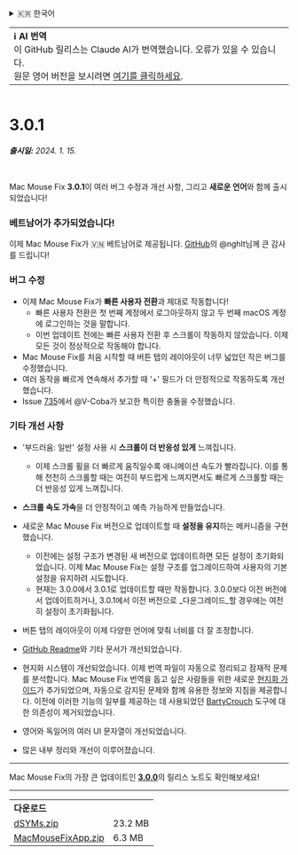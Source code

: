 <details>
<summary>🇰🇷 한국어</summary>

[🇬🇧 English (GitHub)](https://github.com/noah-nuebling/mac-mouse-fix/releases/tag/3.0.1)\
[🇦🇩 Català](https://redirect.macmousefix.com/?target=mmf-release&tag=3.0.1&locale=ca)\
[🇩🇪 Deutsch](https://redirect.macmousefix.com/?target=mmf-release&tag=3.0.1&locale=de)\
[🇪🇸 Español](https://redirect.macmousefix.com/?target=mmf-release&tag=3.0.1&locale=es)\
[🇫🇷 Français](https://redirect.macmousefix.com/?target=mmf-release&tag=3.0.1&locale=fr)\
[🇮🇩 Indonesia](https://redirect.macmousefix.com/?target=mmf-release&tag=3.0.1&locale=id)\
[🇮🇹 Italiano](https://redirect.macmousefix.com/?target=mmf-release&tag=3.0.1&locale=it)\
[🇭🇺 Magyar](https://redirect.macmousefix.com/?target=mmf-release&tag=3.0.1&locale=hu)\
[🇳🇱 Nederlands](https://redirect.macmousefix.com/?target=mmf-release&tag=3.0.1&locale=nl)\
[🇵🇱 Polski](https://redirect.macmousefix.com/?target=mmf-release&tag=3.0.1&locale=pl)\
[🇧🇷 Português (Brasil)](https://redirect.macmousefix.com/?target=mmf-release&tag=3.0.1&locale=pt-BR)\
[🇵🇹 Português (Portugal)](https://redirect.macmousefix.com/?target=mmf-release&tag=3.0.1&locale=pt-PT)\
[🇷🇴 Română](https://redirect.macmousefix.com/?target=mmf-release&tag=3.0.1&locale=ro)\
[🇸🇪 Svenska](https://redirect.macmousefix.com/?target=mmf-release&tag=3.0.1&locale=sv)\
[🇻🇳 Tiếng Việt](https://redirect.macmousefix.com/?target=mmf-release&tag=3.0.1&locale=vi)\
[🇹🇷 Türkçe](https://redirect.macmousefix.com/?target=mmf-release&tag=3.0.1&locale=tr)\
[🇨🇿 Čeština](https://redirect.macmousefix.com/?target=mmf-release&tag=3.0.1&locale=cs)\
[🇬🇷 Ελληνικά](https://redirect.macmousefix.com/?target=mmf-release&tag=3.0.1&locale=el)\
[🇷🇺 Русский](https://redirect.macmousefix.com/?target=mmf-release&tag=3.0.1&locale=ru)\
[🇺🇦 Українська](https://redirect.macmousefix.com/?target=mmf-release&tag=3.0.1&locale=uk)\
[🇮🇱 עברית](https://redirect.macmousefix.com/?target=mmf-release&tag=3.0.1&locale=he)\
[🇸🇦 العربية](https://redirect.macmousefix.com/?target=mmf-release&tag=3.0.1&locale=ar)\
[🇮🇳 हिन्दी](https://redirect.macmousefix.com/?target=mmf-release&tag=3.0.1&locale=hi)\
[🇹🇭 ไทย](https://redirect.macmousefix.com/?target=mmf-release&tag=3.0.1&locale=th)\
[🇨🇳 中文 (简体)](https://redirect.macmousefix.com/?target=mmf-release&tag=3.0.1&locale=zh-Hans)\
[🇨🇳 中文 (繁體)](https://redirect.macmousefix.com/?target=mmf-release&tag=3.0.1&locale=zh-Hant)\
[🇭🇰 中文（香港)](https://redirect.macmousefix.com/?target=mmf-release&tag=3.0.1&locale=zh-HK)\
[🇯🇵 日本語](https://redirect.macmousefix.com/?target=mmf-release&tag=3.0.1&locale=ja)\
**🇰🇷 한국어**\
[Help translate Mac Mouse Fix to different languages!](https://github.com/noah-nuebling/mac-mouse-fix/discussions/731)
</details>
<table align=><td>
<b>ℹ️ AI 번역</b><br>
이 GitHub 릴리스는 Claude AI가 번역했습니다. 오류가 있을 수 있습니다.<br>
원문 영어 버전을 보시려면 <a href="https://github.com/noah-nuebling/mac-mouse-fix/releases/tag/3.0.1">여기를 클릭하세요</a>.
</td></table>

<table></table>

# 3.0.1
***출시일:** 2024. 1. 15.*

<br>

Mac Mouse Fix **3.0.1**이 여러 버그 수정과 개선 사항, 그리고 **새로운 언어**와 함께 출시되었습니다!

### 베트남어가 추가되었습니다!

이제 Mac Mouse Fix가 🇻🇳 베트남어로 제공됩니다. [GitHub](https://GitHub.com/nghlt)의 @nghlt님께 큰 감사를 드립니다!


### 버그 수정

- 이제 Mac Mouse Fix가 **빠른 사용자 전환**과 제대로 작동합니다!
  - 빠른 사용자 전환은 첫 번째 계정에서 로그아웃하지 않고 두 번째 macOS 계정에 로그인하는 것을 말합니다.
  - 이번 업데이트 전에는 빠른 사용자 전환 후 스크롤이 작동하지 않았습니다. 이제 모든 것이 정상적으로 작동해야 합니다.
- Mac Mouse Fix를 처음 시작할 때 버튼 탭의 레이아웃이 너무 넓었던 작은 버그를 수정했습니다.
- 여러 동작을 빠르게 연속해서 추가할 때 '+' 필드가 더 안정적으로 작동하도록 개선했습니다.
- Issue [735](https://github.com/noah-nuebling/mac-mouse-fix/issues/735)에서 @V-Coba가 보고한 특이한 충돌을 수정했습니다.

### 기타 개선 사항

- '부드러움: 일반' 설정 사용 시 **스크롤이 더 반응성 있게** 느껴집니다.
  - 이제 스크롤 휠을 더 빠르게 움직일수록 애니메이션 속도가 빨라집니다. 이를 통해 천천히 스크롤할 때는 여전히 부드럽게 느껴지면서도 빠르게 스크롤할 때는 더 반응성 있게 느껴집니다.

- **스크롤 속도 가속**을 더 안정적이고 예측 가능하게 만들었습니다.
- 새로운 Mac Mouse Fix 버전으로 업데이트할 때 **설정을 유지**하는 메커니즘을 구현했습니다.
  - 이전에는 설정 구조가 변경된 새 버전으로 업데이트하면 모든 설정이 초기화되었습니다. 이제 Mac Mouse Fix는 설정 구조를 업그레이드하여 사용자의 기본 설정을 유지하려 시도합니다.
  - 현재는 3.0.0에서 3.0.1로 업데이트할 때만 작동합니다. 3.0.0보다 이전 버전에서 업데이트하거나, 3.0.1에서 이전 버전으로 _다운그레이드_할 경우에는 여전히 설정이 초기화됩니다.
- 버튼 탭의 레이아웃이 이제 다양한 언어에 맞춰 너비를 더 잘 조정합니다.
- [GitHub Readme](https://github.com/noah-nuebling/mac-mouse-fix#background)와 기타 문서가 개선되었습니다.
- 현지화 시스템이 개선되었습니다. 이제 번역 파일이 자동으로 정리되고 잠재적 문제를 분석합니다. Mac Mouse Fix 번역을 돕고 싶은 사람들을 위한 새로운 [현지화 가이드](https://github.com/noah-nuebling/mac-mouse-fix/discussions/731)가 추가되었으며, 자동으로 감지된 문제와 함께 유용한 정보와 지침을 제공합니다. 이전에 이러한 기능의 일부를 제공하는 데 사용되었던 [BartyCrouch](https://github.com/FlineDev/BartyCrouch) 도구에 대한 의존성이 제거되었습니다.
- 영어와 독일어의 여러 UI 문자열이 개선되었습니다.
- 많은 내부 정리와 개선이 이루어졌습니다.

---

Mac Mouse Fix의 가장 큰 업데이트인 [**3.0.0**](https://redirect.macmousefix.com/?target=mmf-release&tag=3.0.0&locale=ko)의 릴리스 노트도 확인해보세요!

---

<table align="start">
<tr>
    <td colspan=2>
        <b>다운로드</b>
    </td>
</tr>
<tr>
    <td><a href="https://github.com/noah-nuebling/mac-mouse-fix/releases/download/3.0.1/dSYMs.zip">dSYMs.zip</a></td>
    <td>23.2 MB</td>
</tr>
<tr>
    <td><a href="https://github.com/noah-nuebling/mac-mouse-fix/releases/download/3.0.1/MacMouseFixApp.zip">MacMouseFixApp.zip</a></td>
    <td>6.3 MB</td>
</tr>
</table>